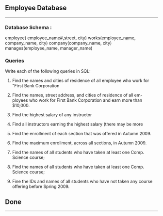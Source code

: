 Employee Database
-----------
-----------

### Database Schema :

  employee( employee_name#,street, city)
  works(employee_name, company_name, city)
  company(company_name, city)
  manages(employee_name, manager_name)


### Queries

Write each of the following queries in SQL:

1. Find the names and cities of residence of all employee who work for "First Bank Corporation

2. Find the names, street address, and cities of residence of all em-ployees who work for First Bank Corporation and earn more than $10,000.

3. Find the highest salary of any instructor

4. Find all instructors earning the highest salary (there may be more

5. Find the enrollment of each section that was offered in Autumn 2009.

6. Find the maximum enrollment, across all sections, in Autumn 2009.

7. Find the names of all students who have taken at least one Comp. Science course;

8. Find the names of all students who have taken at least one Comp. Science course;

9. Fine the IDs and names of all students who have not taken any course offering before Spring 2009.

Done
--------
--------


